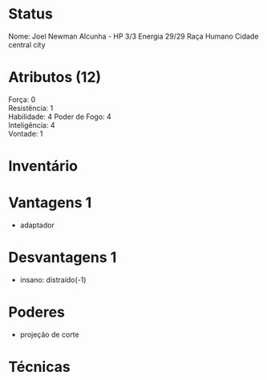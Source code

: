 # Status
Nome: Joel Newman
Alcunha - 
HP 3/3 
Energia 29/29
Raça Humano 
Cidade central city

# Atributos (12)
Força: 0  
Resistência: 1   
Habilidade: 4
Poder de Fogo: 4   
Inteligência: 4  
Vontade: 1  

# Inventário  

# Vantagens 1
- adaptador

# Desvantagens 1
- insano: distraído(-1)

# Poderes
- projeção de corte

# Técnicas